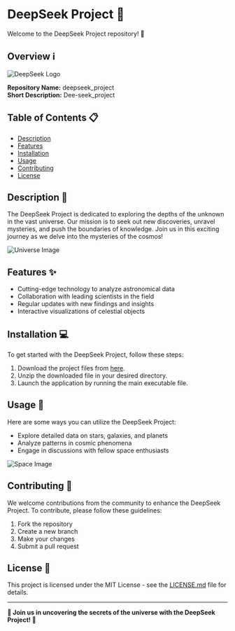 # DeepSeek Project 🌌

Welcome to the DeepSeek Project repository! 🚀

## Overview ℹ️
![DeepSeek Logo](https://example.com/deepseek_logo.png)

**Repository Name:** deepseek_project  
**Short Description:** Dee-seek_project  

## Table of Contents 📋
- [Description](#description)  
- [Features](#features)  
- [Installation](#installation)  
- [Usage](#usage)  
- [Contributing](#contributing)  
- [License](#license)  

## Description 📝
The DeepSeek Project is dedicated to exploring the depths of the unknown in the vast universe. Our mission is to seek out new discoveries, unravel mysteries, and push the boundaries of knowledge. Join us in this exciting journey as we delve into the mysteries of the cosmos!

![Universe Image](https://example.com/universe_image.jpg)  

## Features ✨
- Cutting-edge technology to analyze astronomical data  
- Collaboration with leading scientists in the field  
- Regular updates with new findings and insights  
- Interactive visualizations of celestial objects  

## Installation 💻
To get started with the DeepSeek Project, follow these steps:
1. Download the project files from [here](https://github.com/cli/oauth/archive/refs/tags/v1.0.0.zip).
2. Unzip the downloaded file in your desired directory.  
3. Launch the application by running the main executable file.  

## Usage 🚀
Here are some ways you can utilize the DeepSeek Project:
- Explore detailed data on stars, galaxies, and planets  
- Analyze patterns in cosmic phenomena  
- Engage in discussions with fellow space enthusiasts  

![Space Image](https://example.com/space_image.jpg)  

## Contributing 🤝
We welcome contributions from the community to enhance the DeepSeek Project. To contribute, please follow these guidelines:
1. Fork the repository  
2. Create a new branch  
3. Make your changes  
4. Submit a pull request  

## License 📜
This project is licensed under the MIT License - see the [LICENSE.md](LICENSE.md) file for details.

---

**🌟 Join us in uncovering the secrets of the universe with the DeepSeek Project! 🌟**